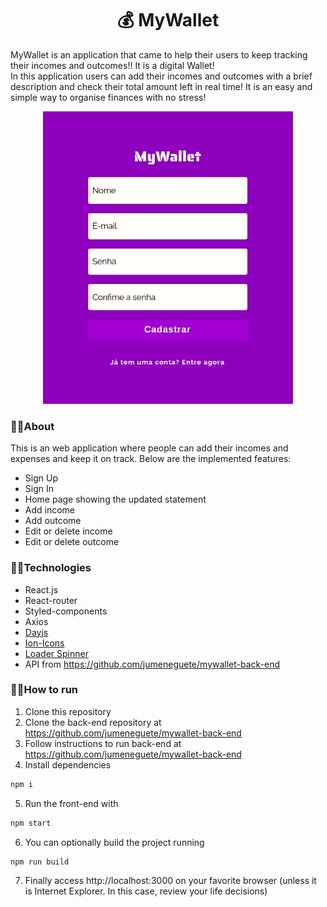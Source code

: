 <h1 align="center">💰 MyWallet</h1>

MyWallet is an application that came to help their users to keep tracking their incomes and outcomes!! It is a digital Wallet! <br/>
In this application users can add their incomes and outcomes with a brief description and check their total amount left in real time!
It is an easy and simple way to organise finances with no stress!

<p align="center"><img width="400px" src="/assets/my_wallet.gif" /></p>




### 🔹🔹About

This is an web application where people can add their incomes and expenses and keep it on track. Below are the implemented features:

- Sign Up
- Sign In
- Home page showing the updated statement
- Add income
- Add outcome
- Edit or delete income
- Edit or delete outcome

### 🔹🔹Technologies
- React.js
- React-router
- Styled-components
- Axios
- <a href="https://www.npmjs.com/package/dayjs" target="_blank">Dayjs</a>
- <a href="https://www.npmjs.com/package/react-ionicons" target="_blank">Ion-Icons</a>
- <a href="https://www.npmjs.com/package/react-loader-spinner" target="_blank">Loader Spinner</a>
- API from https://github.com/jumeneguete/mywallet-back-end

### 🔹🔹How to run

1. Clone this repository
2. Clone the back-end repository at https://github.com/jumeneguete/mywallet-back-end
3. Follow instructions to run back-end at https://github.com/jumeneguete/mywallet-back-end
4. Install dependencies
```bash
npm i
```
5. Run the front-end with
```bash
npm start
```
6. You can optionally build the project running
```bash
npm run build
```
7. Finally access http://localhost:3000 on your favorite browser (unless it is Internet Explorer. In this case, review your life decisions)
